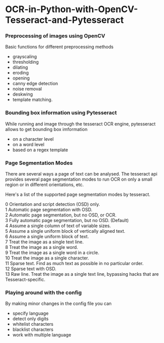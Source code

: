 # OCR-in-Python-with-OpenCV-Tesseract-and-Pytesseract

### Preprocessing of images using OpenCV

Basic functions for different preprocessing methods 
- grayscaling
- thresholding
- dilating
- eroding
- opening
- canny edge detection
- noise removal
- deskwing
- template matching. 



### Bounding box information using Pytesseract

While running and image through the tesseract OCR engine, pytesseract allows to get bounding box imformation 
- on a character level
- on a word level
- based on a regex template



### Page Segmentation Modes

There are several ways a page of text can be analysed. The tesseract api provides several page segmentation modes to run OCR on only a small region or in different orientations, etc.

Here's a list of the supported page segmentation modes by tesseract. 

0    Orientation and script detection (OSD) only.  
1    Automatic page segmentation with OSD.  
2    Automatic page segmentation, but no OSD, or OCR.  
3    Fully automatic page segmentation, but no OSD. (Default)  
4    Assume a single column of text of variable sizes.  
5    Assume a single uniform block of vertically aligned text.  
6    Assume a single uniform block of text.  
7    Treat the image as a single text line.  
8    Treat the image as a single word.  
9    Treat the image as a single word in a circle.  
10    Treat the image as a single character.  
11    Sparse text. Find as much text as possible in no particular order.  
12    Sparse text with OSD.  
13    Raw line. Treat the image as a single text line, bypassing hacks that are Tesseract-specific.  



### Playing around with the config

By making minor changes in the config file you can 
- specify language
- detect only digits
- whitelist characters
- blacklist characters
- work with multiple language

